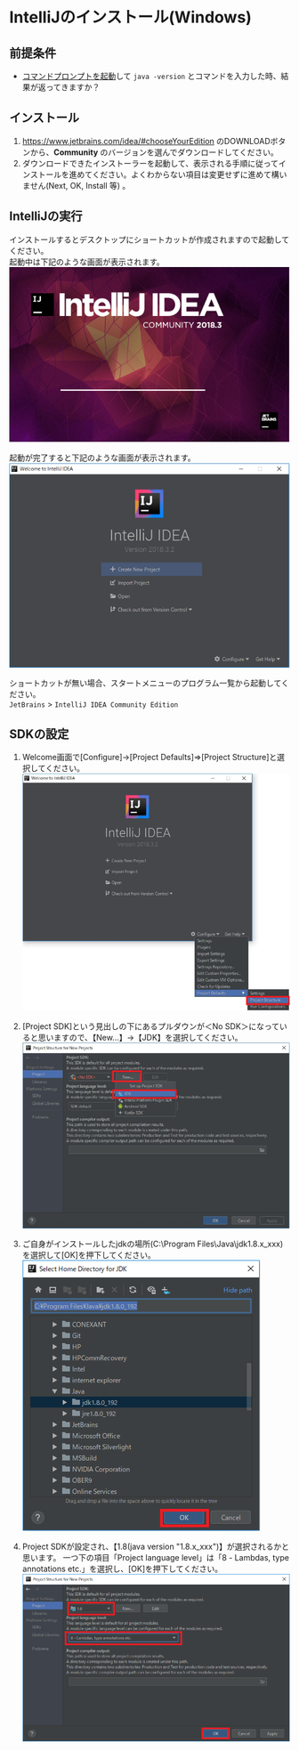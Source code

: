 # IntelliJのインストール(Windows)

## 前提条件

* [コマンドプロンプトを起動](tipsForWin.md#コマンドプロンプトの起動方法)して `java -version` とコマンドを入力した時、結果が返ってきますか？

## インストール

1. https://www.jetbrains.com/idea/#chooseYourEdition のDOWNLOADボタンから、**Community** のバージョンを選んでダウンロードしてください。
1. ダウンロードできたインストーラーを起動して、表示される手順に従ってインストールを進めてください。よくわからない項目は変更せずに進めて構いません(Next, OK, Install 等)
。

## IntelliJの実行

インストールするとデスクトップにショートカットが作成されますので起動してください。<br>
起動中は下記のような画面が表示されます。<br>
![起動中](../image/intelliJ_Loading.png)

起動が完了すると下記のような画面が表示されます。<br>
![起動中](../image/intelliJ_welcome.png)


ショートカットが無い場合、スタートメニューのプログラム一覧から起動してください。<br>
 `JetBrains` > `IntelliJ IDEA Community Edition`


## SDKの設定

1. Welcome画面で[Configure]→[Project Defaults]⇒[Project Structure]と選択してください。<br>
![SDK設定1](../image/intellij_top_project-structure.png)

1. [Project SDK]という見出しの下にあるプルダウンが＜No SDK＞になっていると思いますので、【New...】→【JDK】を選択してください。<br>
![SDK設定2](../image/intellij_setting_jdk1.png)

1. ご自身がインストールしたjdkの場所(C:\Program Files\Java\jdk1.8.x_xxx)を選択して[OK]を押下してください。<br>
![SDK設定3](../image/intellij_setting_jdk1_select-home-directory.png)

1. Project SDKが設定され、【1.8(java version "1.8.x_xxx")】が選択されるかと思います。
一つ下の項目「Project language level」は「8 - Lambdas, type annotations etc.」を選択し、[OK]を押下してください。<br>
![SDK設定4](../image/intellij_setting_jdk2.png)
